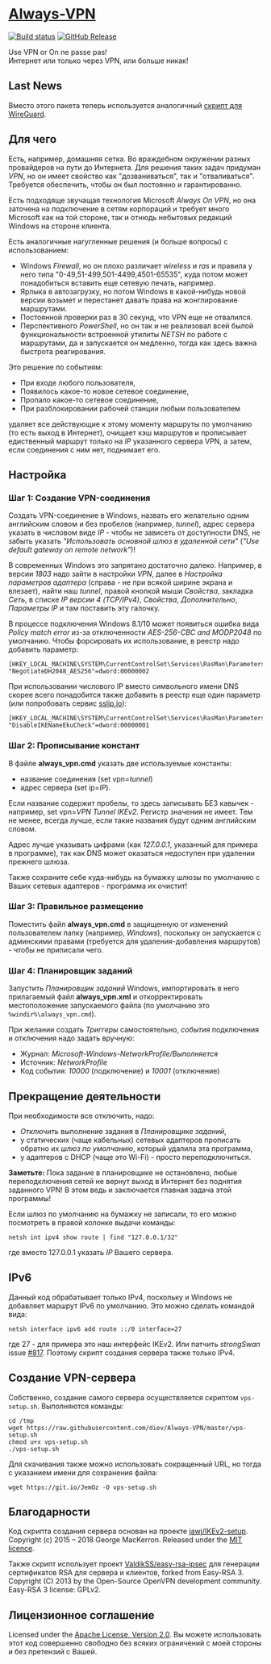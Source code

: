 # [Always-VPN]

[![Build status]][appveyor]
[![GitHub Release]][releases]

Use VPN or On ne passe pas!  
Интернет или только через VPN, или больше никак!

## Last News

Вместо этого пакета теперь используется аналогичный [скрипт для WireGuard].

## Для чего

Есть, например, домашняя сетка. Во враждебном окружении разных провайдеров 
на пути до Интернета. Для решения таких задач придуман *VPN*, но он имеет 
свойство как "дозваниваться", так и "отваливаться". Требуется обеспечить, 
чтобы он был постоянно и гарантированно.

Есть подходяще звучащая технология Microsoft *Always On VPN*, но она 
заточена на подключение в сетям корпораций и требует много Microsoft как 
на той стороне, так и отнюдь небытовых редакций Windows на стороне клиента.

Есть аналогичные нагугленные решения (и больше вопросы) с использованием:

* Windows *Firewall*, но он плохо различает *wireless* и *ras* и правила 
у него типа "0-49,51-499,501-4499,4501-65535", куда потом может 
понадобиться вставить еще сетевую печать, например.
* Ярлыка в автозагрузку, но потом Windows в какой-нибудь новой версии 
возьмет и перестанет давать права на жонглирование маршрутами.
* Постоянной проверки раз в 30 секунд, что VPN еще не отвалился.
* Перспективного *PowerShell*, но он так и не реализовал всей былой 
функциональности встроенной утилиты *NETSH* по работе с маршрутами, 
да и запускается он медленно, тогда как здесь важна быстрота 
реагирования.

Это решение по событиям:

* При входе любого пользователя,
* Появилось какое-то новое сетевое соединение,
* Пропало какое-то сетевое соединение,
* При разблокировании рабочей станции любым пользователем

удаляет все действующие к этому моменту маршруты по умолчанию (то есть 
выход в Интернет), очищает кэш маршрутов и прописывает едиственный маршрут 
только на *IP* указанного сервера VPN, а затем, если соединения с ним нет, 
поднимает его.

## Настройка

### Шаг 1: Создание VPN-соединения

Создать VPN-соединение в Windows, назвать его желательно одним английским
словом и без пробелов (например, *tunnel*), адрес сервера указать в числовом 
виде *IP* - чтобы не зависеть от доступности DNS, не забыть указать 
*"Использовать основной шлюз в удаленной сети"* 
(*"Use default gateway on remote network"*)!

В современных Windows это запрятано достаточно далеко. 
Например, в версии *1803* надо зайти в настройки *VPN*, далее в *Настройка 
параметров адаптера* (справа - не при всякой ширине экрана и влезает), 
найти наш *tunnel*, правой кнопкой мыши *Свойства*, закладка *Сеть*, 
в списке *IP версии 4 (TCP/IPv4)*, *Свойства*, *Дополнительно*, 
*Параметры IP* и там поставить эту галочку.

В процессе подключения Windows 8.1/10 может появиться ошибка вида 
*Policy match error* из-за отключенности *AES-256-CBC and MODP2048* 
по умолчанию. Чтобы форсировать их использование, в реестр надо добавить 
параметр:

    [HKEY_LOCAL_MACHINE\SYSTEM\CurrentControlSet\Services\RasMan\Parameters]
    "NegotiateDH2048_AES256"=dword:00000002

При использовании числового IP вместо символьного имени DNS скорее всего
понадобится также добавить в реестр еще один параметр (или попробовать сервис
[sslip.io]):

    [HKEY_LOCAL_MACHINE\SYSTEM\CurrentControlSet\Services\RasMan\Parameters]
    "DisableIKENameEkuCheck"=dword:00000001

### Шаг 2: Прописывание констант

В файле **always_vpn.cmd** указать две используемые константы:

* название соединения (set vpn=*tunnel*) 
* адрес сервера (set ip=*IP*).

Если название содержит пробелы, то здесь записывать БЕЗ кавычек - например, 
set vpn=*VPN Tunnel IKEv2*. Регистр значения не имеет. Тем не менее, 
всегда лучше, если такие названия будут одним английским словом.

Адрес лучше указывать цифрами (как *127.0.0.1*, указанный для примера в 
программе), так как DNS может оказаться недоступен при удалении прежнего 
шлюза. 

Также сохраните себе куда-нибудь на бумажку шлюзы по умолчанию с Ваших 
сетевых адаптеров - программа их очистит!

### Шаг 3: Правильное размещение

Поместить файл **always_vpn.cmd** в защищенную от изменений пользователем 
папку (например, *Windows*), поскольку он запускается с админскими правами
(требуется для удаления-добавления маршрутов) - чтобы не приписали чего.

### Шаг 4: Планировщик заданий

Запустить *Планировщик заданий* Windows, импортировать в него прилагаемый 
файл **always_vpn.xml** и откорректировать местоположение запускаемого 
файла (по умолчанию это `%windir%\always_vpn.cmd`).

При желании создать *Триггеры* самостоятельно, *события* подключения и 
отключения надо задать вручную:

* Журнал: *Microsoft-Windows-NetworkProfile/Выполняется*
* Источник: *NetworkProfile*
* Код события: *10000* (подключение) и *10001* (отключение)

## Прекращение деятельности

При необходимости все отключить, надо:

* *Отключить* выполнение задания в *Планировщике заданий*, 
* у статических (чаще кабельных) сетевых адаптеров прописать обратно 
их *шлюз по умолчанию*, который удалила эта программа, 
* у адаптеров с DHCP (чаще это Wi-Fi) - просто переподключиться.

**Заметьте:** Пока задание в планировщике не остановлено, любые 
переподключения сетей не вернут выход в Интернет без поднятия заданного 
VPN! В этом ведь и заключается главная задача этой программы!

Если шлюз по умолчанию на бумажку не записали, то его можно посмотреть 
в правой колонке выдачи команды:

    netsh int ipv4 show route | find "127.0.0.1/32"

где вместо 127.0.0.1 указать *IP* Вашего сервера.

## IPv6

Данный код обрабатывает только IPv4, поскольку и Windows не добавляет 
маршрут IPv6 по умолчанию. Это можно сделать командой вида:

    netsh interface ipv6 add route ::/0 interface=27

где 27 - для примера это наш интерфейс IKEv2.
Или патчить *strongSwan* issue [#817].
Поэтому скрипт создания сервера также только IPv4.

## Создание VPN-сервера

Собственно, создание самого сервера осуществляется скриптом `vps-setup.sh`.
Выполняются команды:

    cd /tmp
    wget https://raw.githubusercontent.com/diev/Always-VPN/master/vps-setup.sh
    chmod u+x vps-setup.sh
    ./vps-setup.sh

Для скачивания также можно использовать сокращенный URL, но тогда с указанием
имени для сохранения файла:

    wget https://git.io/JemOz -O vps-setup.sh

## Благодарности

Код скрипта создания сервера основан на проекте [jawj/IKEv2-setup].
Copyright (c) 2015 – 2018 George MacKerron.
Released under the [MIT licence].

Также скрипт использует проект [ValdikSS/easy-rsa-ipsec] для генерации
сертификатов RSA для сервера и клиентов, forked from Easy-RSA 3.
Copyright (C) 2013 by the Open-Source OpenVPN development community.
Easy-RSA 3 license: GPLv2.

## Лицензионное соглашение

Licensed under the [Apache License, Version 2.0].
Вы можете использовать этот код совершенно свободно без всяких ограничений 
с моей стороны и без претензий с Вашей.

[Wiki]: https://github.com/diev/Always-VPN/wiki
[Идеи]: https://github.com/diev/Always-VPN/projects/1
[Issues]: https://github.com/diev/Always-VPN/issues
[releases]: https://github.com/diev/Always-VPN/releases/latest

[CHANGELOG]: CHANGELOG.md
[Apache License, Version 2.0]: LICENSE
[MIT licence]: http://opensource.org/licenses/mit-license

[Always-VPN]: http://diev.github.io/Always-VPN
[sslip.io]: https://sslip.io/
[#817]: https://wiki.strongswan.org/issues/817
[jawj/IKEv2-setup]: https://github.com/jawj/IKEv2-setup
[ValdikSS/easy-rsa-ipsec]: https://github.com/ValdikSS/easy-rsa-ipsec

[скрипт для WireGuard]: https://github.com/burghardt/easy-wg-quick/

[appveyor]: https://ci.appveyor.com/project/diev/always-vpn

[Build status]: https://ci.appveyor.com/api/projects/status/bq1u869v35o09nai?svg=true
[GitHub Release]: https://img.shields.io/github/release/diev/Always-VPN.svg
